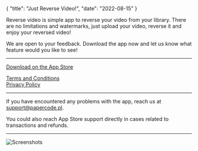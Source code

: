 {
  "title": "Just Reverse Video!",
  "date": "2022-08-15"
}

Reverse video is simple app to reverse your video from your library. 
There are no limitations and watermarks, just upload your video, reverse it and enjoy your reversed video! 

We are open to your feedback. Download the app now and let us know what feature would you like to see!

---

[Download on the App Store](https://apps.apple.com/us/app/just-reverse-video/id1640518477)

[Terms and Conditions](terms)  
[Privacy Policy](privacy)

---

If you have encountered any problems with the app, reach us at support@papercode.pl.

You could also reach App Store support directly in cases related to transactions and refunds.

---

![Screenshots](ReverseAll.png)
